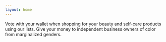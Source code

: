 ```yaml
---
layout: home
---
```


Vote with your wallet when shopping for your beauty and self-care products using our lists. Give your money to independent business owners of color from marginalized genders.
